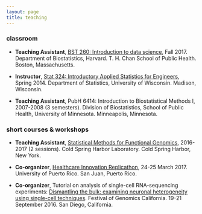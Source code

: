 ```yaml
---
layout: page
title: teaching
---
```


<!-- Global site tag (gtag.js) - Google Analytics -->
<script async src="https://www.googletagmanager.com/gtag/js?id=UA-110175023-1"></script>
<script>
  window.dataLayer = window.dataLayer || [];
  function gtag(){dataLayer.push(arguments);}
  gtag('js', new Date());

  gtag('config', 'UA-110175023-1');
</script>


### classroom

- **Teaching Assistant**, [BST 260: Introduction to data science](https://datasciencelabs.github.io), Fall 2017. Department of Biostatistics, Harvard. T. H. Chan School of Public Health. Boston, Massachusetts. 

- **Instructor**, [Stat 324: Introductory Applied Statistics for Engineers](stat324.html), Spring 2014. Department of Statistics, University of Wisconsin. Madison, Wisconsin.

- **Teaching Assistant**, PubH 6414: Introduction to Biostatistical Methods I, 2007-2008 (3 semesters). Division of Biostatistics, School of Public Health, University of Minnesota. Minneapolis, Minnesota.



### short courses & workshops
			
- **Teaching Assistant**, [Statistical Methods for Functional Genomics](https://meetings.cshl.edu/courses.aspx?course=C-DATA&year=17), 2016-2017 (2 sessions). Cold Spring Harbor Laboratory. Cold Spring Harbor, New York. 

- **Co-organizer**, [Healthcare Innovation Replicathon](https://idi-bd2k.hpcf.upr.edu/2017/03/29/healthcare-innovation-replicathon-2017-and-data-carpentry-instructor-training/), 24-25 March 2017. University of Puerto Rico. San Juan, Puerto Rico. 

- **Co-organizer**, Tutorial on analysis of single-cell RNA-sequencing experiments: [Dismantling the bulk: examining neuronal heterogeneity using single-cell techniques](https://kdkorthauer.github.io/FestivalWorkshopVignettes/). Festival of Genomics California. 19-21 September 2016. San Diego, California.

